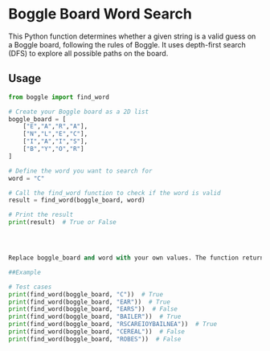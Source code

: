 # Boggle Board Word Search

This Python function determines whether a given string is a valid guess on a Boggle board, following the rules of Boggle. It uses depth-first search (DFS) to explore all possible paths on the board.

## Usage

```python
from boggle import find_word

# Create your Boggle board as a 2D list
boggle_board = [
    ["E","A","R","A"],
    ["N","L","E","C"],
    ["I","A","I","S"],
    ["B","Y","O","R"]
]

# Define the word you want to search for
word = "C"

# Call the find_word function to check if the word is valid
result = find_word(boggle_board, word)

# Print the result
print(result)  # True or False




Replace boggle_board and word with your own values. The function returns True if the word is found, and False otherwise.

##Example

# Test cases
print(find_word(boggle_board, "C"))  # True
print(find_word(boggle_board, "EAR"))  # True
print(find_word(boggle_board, "EARS"))  # False
print(find_word(boggle_board, "BAILER"))  # True
print(find_word(boggle_board, "RSCAREIOYBAILNEA"))  # True
print(find_word(boggle_board, "CEREAL"))  # False
print(find_word(boggle_board, "ROBES"))  # False

